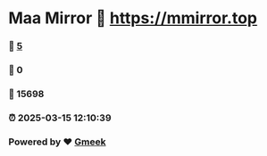 # Maa Mirror :link: https://mmirror.top 
### :page_facing_up: [5](https://mmirror.top/tag.html) 
### :speech_balloon: 0 
### :hibiscus: 15698 
### :alarm_clock: 2025-03-15 12:10:39 
### Powered by :heart: [Gmeek](https://github.com/Meekdai/Gmeek)
